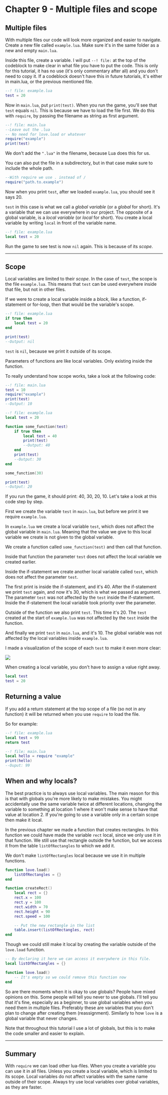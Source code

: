 # Chapter 9 - Multiple files and scope

## Multiple files
With multiple files our code will look more organized and easier to navigate. Create a new file called `example.lua`. Make sure it's in the same folder as a new and empty `main.lua`.

Inside this file, create a variable. I will put `--! file:` at the top of the codeblock to make clear in what file you have to put the code. This is only for this tutorial, it has no use (it's only commentary after all) and you don't need to copy it. If a codeblock doesn't have this in future tutorials, it's either in main.lua, or the previous mentioned file.

```lua
--! file: example.lua
test = 20
```

Now in `main.lua`, put `print(test)`. When you run the game, you'll see that `test` equals `nil`. This is because we have to load the file first. We do this with `require`, by passing the filename as string as first argument.

```lua
--! file: main.lua
--Leave out the .lua
-- No need for love.load or whatever
require("example")
print(test)
```

We don't add the `".lua"` in the filename, because Lua does this for us.

You can also put the file in a subdirectory, but in that case make sure to include the whole path.

```lua
--With require we use . instead of /
require("path.to.example")
```

Now when you print `test`, after we loaded `example.lua`, you should see it says 20.

`test` in this case is what we call a *global variable* (or a *global* for short). It's a variable that we can use everywhere in our project. The opposite of a global variable, is a *local variable* (or *local* for short). You create a local variable by writing `local` in front of the variable name.

```lua
--! file: example.lua
local test = 20
```
Run the game to see test is now `nil` again. This is because of its *scope*.

___

## Scope

Local variables are limited to their *scope*. In the case of `test`, the scope is the file `example.lua`. This means that `test` can be used everywhere inside that file, but not in other files.

If we were to create a local variable inside a *block*, like a function, if-statement or for-loop, then that would be the variable's scope.

```lua
--! file: example.lua
if true then
	local test = 20
end

print(test)
--Output: nil
```

`test` is `nil`, because we print it outside of its scope.

Parameters of functions are like local variables. Only existing inside the function.

To really understand how scope works, take a look at the following code:

```lua
--! file: main.lua
test = 10
require("example")
print(test)
--Output: 10
```

```lua
--! file: example.lua
local test = 20

function some_function(test)
	if true then
		local test = 40
		print(test)
		--Output: 40
	end
	print(test)
	--Output: 30
end

some_function(30)

print(test)
--Output: 20
```

If you run the game, it should print: 40, 30, 20, 10. Let's take a look at this code step by step.

First we create the variable `test` in `main.lua`, but before we print it we require `example.lua`.

In `example.lua` we create a local variable `test`, which does not affect the global variable in `main.lua`. Meaning that the value we give to this local variable we create is not given to the global variable.

We create a function called `some_function(test)` and then call that function.

Inside that function the parameter `test` does not affect the local variable we created earlier.

Inside the if-statement we create another local variable called `test`, which does not affect the parameter `test`.

The first print is inside the if-statement, and it's 40. After the if-statement we print `test` again, and now it's 30, which is what we passed as argument. The parameter `test` was not affected by the `test` inside the if-statement. Inside the if-statement the local variable took priority over the parameter.

Outside of the function we also print `test`. This time it's 20. The `test` created at the start of `example.lua` was not affected by the `test` inside the function.

And finally we print `test` in `main.lua`, and it's 10. The global variable was not affected by the local variables inside `example.lua`.

I made a visualization of the scope of each `test` to make it even more clear:

![](/images/book/9/scope.png)

When creating a local variable, you don't have to assign a value right away.

```lua
local test
test = 20
```

## Returning a value

If you add a return statement at the top scope of a file (so not in any function) it will be returned when you use `require` to load the file.

So for example:

```lua
--! file: example.lua
local test = 99
return test
```
```lua
--! file: main.lua
local hello = require "example"
print(hello)
--Ouput: 99
```

## When and why locals?

The best practice is to always use local variables. The main reason for this is that with globals you're more likely to make mistakes. You might accidentally use the same variable twice at different locations, changing the variable to something at location 1 where it won't make sense to have that value at location 2. If you're going to use a variable only in a certain scope then make it local.

In the previous chapter we made a function that creates rectangles. In this function we could have made the variable `rect` local, since we only use it in that function. We still use that rectangle outside the function, but we access it from the table `listOfRectangles` to which we add it.

We don't make `listOfRectangles` local because we use it in multiple functions.

```lua
function love.load()
	listOfRectangles = {}
end

function createRect()
	local rect = {}
	rect.x = 100
	rect.y = 100
	rect.width = 70
	rect.height = 90
	rect.speed = 100

	-- Put the new rectangle in the list
	table.insert(listOfRectangles, rect)
end
```

Though we could still make it local by creating the variable outside of the `love.load` function.

```lua
-- By declaring it here we can access it everywhere in this file.
local listOfRectangles = {}

function love.load()
	-- It's empty so we could remove this function now
end
```

So are there moments when it is okay to use globals? People have mixed opinions on this. Some people will tell you never to use globals. I'll tell you that it's fine, especially as a beginner, to use global variables when you need them in multiple files. Preferably these are variables that you don't plan to change after creating them (reassignment). Similarly to how `love` is a global variable that never changes.

Note that throughout this tutorial I use a lot of globals, but this is to make the code smaller and easier to explain.

___

## Summary
With `require` we can load other lua-files. When you create a variable you can use it in all files. Unless you create a local variable, which is limited to its scope. Local variables do not affect variables with the same name outside of their scope. Always try use local variables over global variables, as they are faster.
